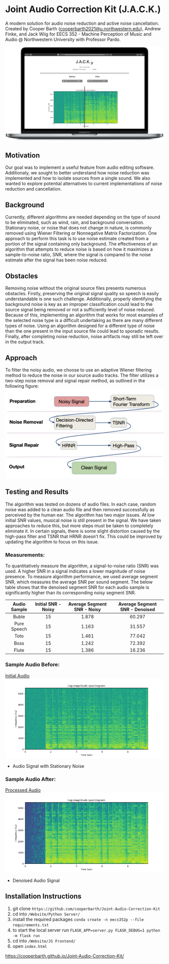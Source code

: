 # Joint Audio Correction Kit (J.A.C.K.)
A modern solution for audio noise reduction and active noise cancellation. Created by Cooper Barth (cooperbarth2021@u.northwestern.edu), Andrew Finke, and Jack Wiig for EECS 352 - Machine Perception of Music and Audio @ Northwestern University with Professor Pardo.

![marketing image](https://github.com/cooperbarth/Joint-Audio-Correction-Kit/raw/master/Resources/MacBookPro.png)

## Motivation
 Our goal was to implement a useful feature from audio editing software. Additionaly, we sought to better understand how noise reduction was implemented and how to isolate sources from a single sound. We also wanted to explore potential alternatives to current implementations of noise reduction and cancellation.

## Background
  Currently, different algorithms are needed depending on the type of sound to be eliminated, such as wind, rain, and background conversation. Stationary noise, or noise that does not change in nature, is commonly removed using Wiener Filtering or Nonnegative Matrix Factorization. One approach to perform this task is to use noise estimate created from a portion of the signal containing only background. The effectiveness of an algorithm that attempts to reduce noise is based on how it maximizes a sample-to-noise ratio, SNR, where the signal is compared to the noise estimate after the signal has been noise reduced.

## Obstacles
  Removing noise without the original source files presents numerous obstacles. Firstly, preserving the original signal quality so speech is easily understandable is one such challenge. Additionally, properly identifying the background noise is key as an improper classification could lead to the source signal being removed or not a sufficiently level of noise reduced. Because of this, implementing an algorithm that works for most examples of the selected noise type is a difficult undertaking as there are many different types of noise. Using an algorithm designed for a different type of noise than the one present in the input source file could lead to sporadic results. Finally, after completing noise reduction, noise artifacts may still be left over in the output track.

## Approach
  To filter the noisy audio, we choose to use an adaptive Wiener filtering method to reduce the noise in our source audio tracks. The filter utilizes a two-step noise removal and signal repair method, as outlined in the following figure:
![approach](https://github.com/cooperbarth/Joint-Audio-Correction-Kit/raw/master/Resources/Approach.png "Approach")

## Testing and Results
 The algorithm was tested on dozens of audio files. In each case, random noise was added to a clean audio file and then removed successfully as perceived by the human ear. The algorithm has two major issues. At low initial SNR values, musical noise is still present in the signal. We have taken approaches to reduce this, but more steps must be taken to completely eliminate it. In certain signals, there is some slight distortion caused by the high-pass filter and TSNR that HRNR doesn’t fix. This could be improved by updating the algorithm to focus on this issue.

### Measurements:
 To quantitatively measure the algorithm, a signal-to-noise ratio (SNR) was used. A higher SNR in a signal indicates a lower magnitude of noise presence. To measure algorithm performance, we used average segment SNR, which measures the average SNR per sound segment. The below table shows that the denoised segment SNR for each audio sample is significantly higher than its corresponding noisy segment SNR.

**Audio Sample**|**Initial SNR - Noisy**|**Average Segment SNR - Noisy**|**Average Segment SNR - Denoised**
:-----:|:-----:|:-----:|:-----:
Buble|15|1.878|60.297
Pure Speech|15|1.163|31.557
Toto|15|1.461|77.042
Boss|15|1.242|72.392
Flute|15|1.386|16.236

### Sample Audio Before:
[Initial Audio](https://github.com/cooperbarth/Joint-Audio-Correction-Kit/raw/master/Resources/buble_with_noise.wav)
![before](https://github.com/cooperbarth/Joint-Audio-Correction-Kit/raw/master/Resources/before.png "before")
- Audio Signal with Stationary Noise

### Sample Audio After:
[Processed Audio](https://github.com/cooperbarth/Joint-Audio-Correction-Kit/raw/master/Resources/buble_without_noise.wav)
![after](https://github.com/cooperbarth/Joint-Audio-Correction-Kit/raw/master/Resources/after.png "after")
- Denoised Audio Signal

## Installation Instructions
1. git clone `https://github.com/cooperbarth/Joint-Audio-Correction-Kit`
2. cd into `/Website/Python Server/`
4. install the required packages `conda create -n eecs352p --file requirements.txt`
5. to start the local server run `FLASK_APP=server.py FLASK_DEBUG=1 python -m flask run`
6. cd into `/Website/JS Frontend/`
7. open `index.html`



https://cooperbarth.github.io/Joint-Audio-Correction-Kit/
